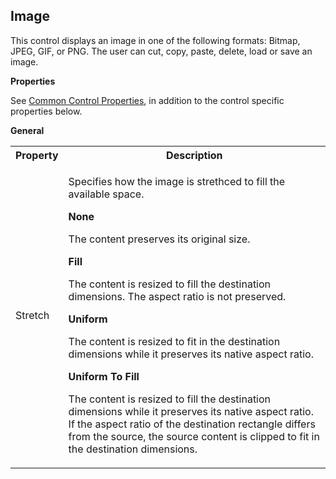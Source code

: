 ## Image

This control displays an image in one of the following formats: Bitmap, JPEG, GIF, or PNG. The user can cut, copy, paste, delete, load or save an image.

**Properties**

See [Common Control Properties](../common-control-properties.md), in addition to the control specific properties below.

**General**

<table style="WIDTH: 100%">

<tbody>

<tr>

<th>Property</th>

<th>Description</th>

</tr>

<tr>

<td>Stretch</td>

<td>

Specifies how the image is strethced to fill the available space.

**None**

The content preserves its original size.

**Fill**

The content is resized to fill the destination dimensions. The aspect ratio is not preserved.

**Uniform**

The content is resized to fit in the destination dimensions while it preserves its native aspect ratio.

**Uniform To Fill**

The content is resized to fill the destination dimensions while it preserves its native aspect ratio. If the aspect ratio of the destination rectangle differs from the source, the source content is clipped to fit in the destination dimensions.

</td>

</tr>

</tbody>

</table>